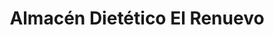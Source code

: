 ---
title: "Almacén Dietético El Renuevo"
url: /ushuaia/almacen-dietetico-el-renuevo/
shop: Supermarkt
---